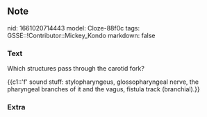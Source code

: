 ## Note
nid: 1661020714443
model: Cloze-88f0c
tags: GSSE::!Contributor::Mickey_Kondo
markdown: false

### Text
Which structures pass through the carotid fork?
<div>
  {{c1::'f' sound stuff: stylopharyngeus, glossopharyngeal nerve,
  the pharyngeal branches of it and the vagus, fistula track
  (branchial).}}
</div>

### Extra

